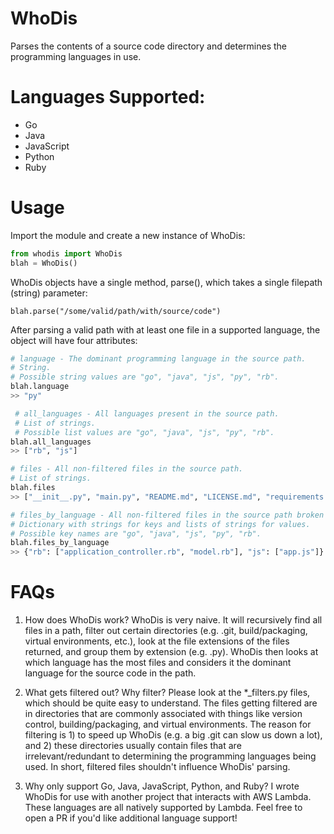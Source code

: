 # WhoDis
Parses the contents of a source code directory and determines the programming languages in use.

# Languages Supported:
* Go
* Java
* JavaScript
* Python
* Ruby

# Usage
Import the module and create a new instance of WhoDis:
```python
from whodis import WhoDis
blah = WhoDis()
```

WhoDis objects have a single method, parse(), which takes a single filepath (string) parameter:
```
blah.parse("/some/valid/path/with/source/code")
```

After parsing a valid path with at least one file in a supported language, the object will have four attributes:
```python
# language - The dominant programming language in the source path.
# String.
# Possible string values are "go", "java", "js", "py", "rb".
blah.language
>> "py"

 # all_languages - All languages present in the source path.
 # List of strings.
 # Possible list values are "go", "java", "js", "py", "rb".
blah.all_languages
>> ["rb", "js"]

# files - All non-filtered files in the source path.
# List of strings.
blah.files
>> ["__init__.py", "main.py", "README.md", "LICENSE.md", "requirements.txt"]

# files_by_language - All non-filtered files in the source path broken down by language.
# Dictionary with strings for keys and lists of strings for values.
# Possible key names are "go", "java", "js", "py", "rb".
blah.files_by_language
>> {"rb": ["application_controller.rb", "model.rb"], "js": ["app.js"]}
```

# FAQs
1. How does WhoDis work?
WhoDis is very naive. It will recursively find all files in a path, filter out certain directories (e.g. .git, build/packaging, virtual environments, etc.), look at the file extensions of the files returned, and group them by extension (e.g. .py). WhoDis then looks at which language has the most files and considers it the dominant language for the source code in the path.

2. What gets filtered out? Why filter?
Please look at the *_filters.py files, which should be quite easy to understand. The files getting filtered are in directories that are commonly associated with things like version control, building/packaging, and virtual environments. The reason for filtering is 1) to speed up WhoDis (e.g. a big .git can slow us down a lot), and 2) these directories usually contain files that are irrelevant/redundant to determining the programming languages being used. In short, filtered files shouldn't influence WhoDis' parsing.

3. Why only support Go, Java, JavaScript, Python, and Ruby?
I wrote WhoDis for use with another project that interacts with AWS Lambda. These languages are all natively supported by Lambda. Feel free to open a PR if you'd like additional language support!
